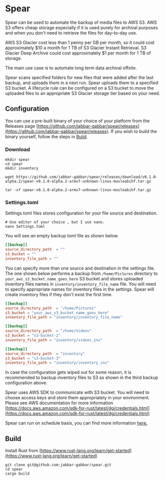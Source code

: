 # Spear

Spear can be used to automate the backup of media files to AWS S3. AWS S3 offers cheap storage especially if it is used purely for archival purposes and when you don't need to retrieve the files for day-to-day use.

AWS S3 Glacier cost less than 1 penny per GB per month, so it could cost approximately $10 a month for 1 TB of S3 Glacier Instant Retrieval. S3 Glacier Deep Archive could cost approximately $1 per month for 1 TB of storage.

The main use case is to automate long term data archival offsite.

Spear scans specified folders for new files that were added after the last backup, and uploads them in a next run. Spear uploads them to a specified S3 bucket. A lifecycle rule can be configured on a S3 bucket to move the uploaded files to an appropriate S3 Glacier storage tier based on your need.

## Configuration

You can use a pre-built binary of your choice of your platform from the Releases page [https://github.com/jabbar-gabbar/spear/releases](https://github.com/jabbar-gabbar/spear/releases). If you wish to build the binary yourself, follow the steps in [Build](#build).

### Download

```Shell
mkdir spear
cd spear
mkdir inventory

wget https://github.com/jabbar-gabbar/spear/releases/download/v0.1.0-alpha.2/spear-v0.1.0-alpha.2-armv7-unknown-linux-musleabihf.tar.gz

tar -xf spear-v0.1.0-alpha.2-armv7-unknown-linux-musleabihf.tar.gz
```

### Settings.toml

Settings.toml files stores configuration for your file source and destination.

```Shell
# Use editor of your choice , but I use nano.
nano Settings.toml
```

You will see an empty backup toml file as shown below.

```Toml
[[backup]]
source_directory_path  = ""
s3_bucket = ""
inventory_file_path = ""
```

You can specify more than one source and destination in the settings file. The one shown below performs a backup from `/home/Pictures` directory to `your_aws_s3_bucket_name_goes_here` S3 bucket and stores uploaded inventory files names in `inventory/inventory_file_name` file. You will need to specify appropriate names for inventory files in the settings. Spear will create inventory files if they don't exist the first time.

```Toml
[[backup]]
source_directory_path  = "/home/Pictures"
s3_bucket = "your_aws_s3_bucket_name_goes_here"
inventory_file_path = "inventory/inventory_file_name"

[[backup]]
source_directory_path  = "/home/Videos"
s3_bucket = "s3-bucket-2"
inventory_file_path = "inventory/videos_inv"

[[backup]]
source_directory_path  = "inventory"
s3_bucket = "s3-bucket-3"
inventory_file_path = "inventory/inventory_inv"
```

In case the configuration gets wiped out for some reason, it is recommended to backup inventory files to S3 as shown in the third backup configuration above.

Spear uses AWS SDK to communicate with S3 bucket. You will need to choose access keys and store them appropriately in your environment. Please see AWS documentation for more information [https://docs.aws.amazon.com/sdk-for-rust/latest/dg/credentials.html](https://docs.aws.amazon.com/sdk-for-rust/latest/dg/credentials.html)

Spear can run on schedule basis, you can find more information [here.](docs/schedule-task.md)

## Build

Install Rust from [https://www.rust-lang.org/learn/get-started](https://www.rust-lang.org/learn/get-started)

```Shell
git clone git@github.com:jabbar-gabbar/spear.git
cd spear
cargo build
```
